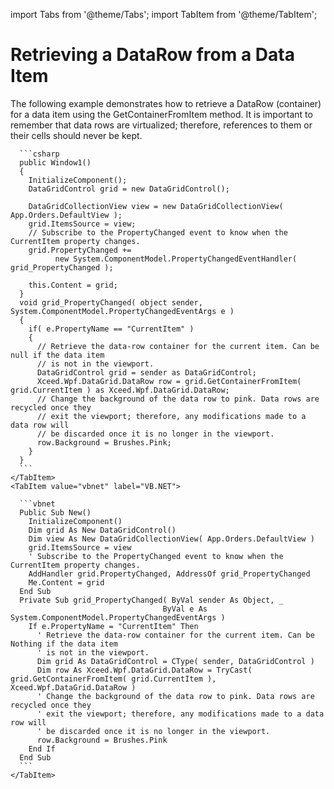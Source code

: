 import Tabs from '@theme/Tabs';
import TabItem from '@theme/TabItem';

# Retrieving a DataRow from a Data Item

The following example demonstrates how to retrieve a DataRow (container) for a data item using the GetContainerFromItem method. It is important to remember that data rows are virtualized; therefore, references to them or their cells should never be kept.

<Tabs>
    <TabItem value="csharp" label="C#" default>

      ```csharp
      public Window1()
      {
        InitializeComponent();
        DataGridControl grid = new DataGridControl();   
          
        DataGridCollectionView view = new DataGridCollectionView( App.Orders.DefaultView );
        grid.ItemsSource = view;
        // Subscribe to the PropertyChanged event to know when the CurrentItem property changes.
        grid.PropertyChanged +=
              new System.ComponentModel.PropertyChangedEventHandler( grid_PropertyChanged );    
          
        this.Content = grid;
      }
      void grid_PropertyChanged( object sender, System.ComponentModel.PropertyChangedEventArgs e )
      {
        if( e.PropertyName == "CurrentItem" )
        {
          // Retrieve the data-row container for the current item. Can be null if the data item
          // is not in the viewport.
          DataGridControl grid = sender as DataGridControl;
          Xceed.Wpf.DataGrid.DataRow row = grid.GetContainerFromItem( grid.CurrentItem ) as Xceed.Wpf.DataGrid.DataRow;
          // Change the background of the data row to pink. Data rows are recycled once they
          // exit the viewport; therefore, any modifications made to a data row will
          // be discarded once it is no longer in the viewport.
          row.Background = Brushes.Pink;
        }
      }
      ```
    </TabItem>
    <TabItem value="vbnet" label="VB.NET">

      ```vbnet
      Public Sub New()
        InitializeComponent()
        Dim grid As New DataGridControl()
        Dim view As New DataGridCollectionView( App.Orders.DefaultView )
        grid.ItemsSource = view
        ' Subscribe to the PropertyChanged event to know when the CurrentItem property changes.
        AddHandler grid.PropertyChanged, AddressOf grid_PropertyChanged
        Me.Content = grid
      End Sub
      Private Sub grid_PropertyChanged( ByVal sender As Object, _
                                      ByVal e As System.ComponentModel.PropertyChangedEventArgs )
        If e.PropertyName = "CurrentItem" Then
          ' Retrieve the data-row container for the current item. Can be Nothing if the data item
          ' is not in the viewport.
          Dim grid As DataGridControl = CType( sender, DataGridControl )
          Dim row As Xceed.Wpf.DataGrid.DataRow = TryCast( grid.GetContainerFromItem( grid.CurrentItem ), Xceed.Wpf.DataGrid.DataRow )
          ' Change the background of the data row to pink. Data rows are recycled once they
          ' exit the viewport; therefore, any modifications made to a data row will
          ' be discarded once it is no longer in the viewport.
          row.Background = Brushes.Pink
        End If
      End Sub
      ```
    </TabItem>    
  </Tabs>